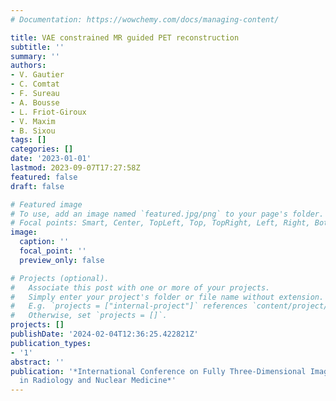 ```yaml
---
# Documentation: https://wowchemy.com/docs/managing-content/

title: VAE constrained MR guided PET reconstruction
subtitle: ''
summary: ''
authors:
- V. Gautier
- C. Comtat
- F. Sureau
- A. Bousse
- L. Friot-Giroux
- V. Maxim
- B. Sixou
tags: []
categories: []
date: '2023-01-01'
lastmod: 2023-09-07T17:27:58Z
featured: false
draft: false

# Featured image
# To use, add an image named `featured.jpg/png` to your page's folder.
# Focal points: Smart, Center, TopLeft, Top, TopRight, Left, Right, BottomLeft, Bottom, BottomRight.
image:
  caption: ''
  focal_point: ''
  preview_only: false

# Projects (optional).
#   Associate this post with one or more of your projects.
#   Simply enter your project's folder or file name without extension.
#   E.g. `projects = ["internal-project"]` references `content/project/deep-learning/index.md`.
#   Otherwise, set `projects = []`.
projects: []
publishDate: '2024-02-04T12:36:25.422821Z'
publication_types:
- '1'
abstract: ''
publication: '*International Conference on Fully Three-Dimensional Image Reconstruction
  in Radiology and Nuclear Medicine*'
---
```


